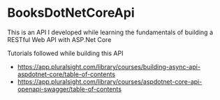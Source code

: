 # BooksDotNetCoreApi
This is an API I developed while learning the fundamentals of building a RESTful Web API with ASP.Net Core

Tutorials followed while building this API
- https://app.pluralsight.com/library/courses/building-async-api-aspdotnet-core/table-of-contents
- https://app.pluralsight.com/library/courses/aspdotnet-core-api-openapi-swagger/table-of-contents
